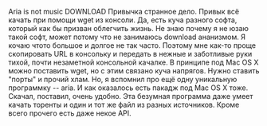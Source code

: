  Aria is not music
DOWNLOAD
Привычка странное дело. Привык всё качать при помощи wget из консоли. Да, есть куча разного софта, который как бы призван облегчить жизнь. Не знаю почему я не юзаю такой софт, может потому что не занимаюсь download ананизмом. Я кочаю чтото большое и долгое не так часто. Поэтому мне как-то проще скопировать URL в консольку и передать в нежные и заботливые руки тихой, почти незаметной консольной качалке. В принципе под Mac OS X можно поставить wget, но с этим связано куча напрягов. Нужно ставить "порты" и прочий хлам. Но, я вспомнил про ещё одну уникальную программку -- aria. И как оказалось есть пакадж под Mac OS X тоже. Скачал, поставил, очень удобно. Эта безумная программа даже умеет качать торенты и один и тот же файл из разных источников. Кроме всего прочего есть даже некое API.
